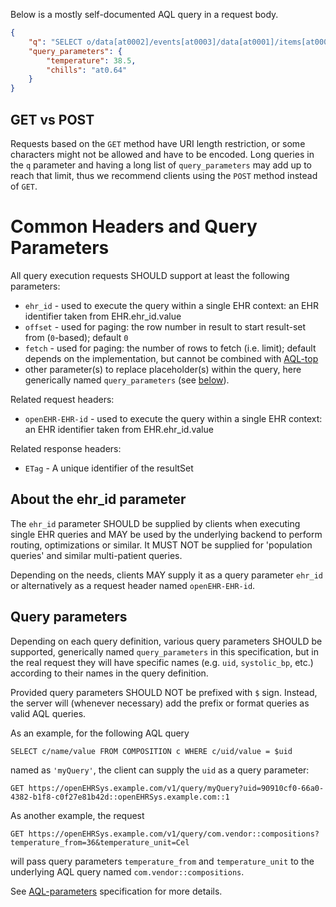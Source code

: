 [comment]: # (title: Request details)

Below is a mostly self-documented AQL query in a request body.

```json
{
    "q": "SELECT o/data[at0002]/events[at0003]/data[at0001]/items[at0004]/value/magnitude AS temperature, o/data[at0002]/events[at0003]/data[at0001]/items[at0004]/value/units AS unit FROM EHR[ehr_id/value='554f896d-faca-4513-bddf-664541146308d'] CONTAINS Observation o[openEHR-EHR-OBSERVATION.body_temperature-zn.v1] WHERE o/data[at0002]/events[at0003]/data[at0001]/items[at0004]/value/magnitude > $temperature AND o/data[at0002]/events[at0003]/data[at0001]/items[at0.63 and name/value='Symptoms']/value/defining_code/code_string=$chills ORDER BY temperature DESC FETCH 3",
    "query_parameters": {
        "temperature": 38.5,
        "chills": "at0.64"
    }
}
```

## GET vs POST

Requests based on the `GET` method have URI length restriction, or some characters might not be allowed and have to be encoded.
Long queries in the `q` parameter and having a long list of `query_parameters` may add up to reach that limit, thus we recommend clients using the `POST` method instead of `GET`.

# Common Headers and Query Parameters 

All query execution requests SHOULD support at least the following parameters:
- `ehr_id` - used to execute the query within a single EHR context: an EHR identifier taken from EHR.ehr_id.value
- `offset` - used for paging: the row number in result to start result-set from (`0`-based); default `0`
- `fetch` - used for paging: the number of rows to fetch (i.e. limit); default depends on the implementation, but cannot be combined with [AQL-top](https://specifications.openehr.org/releases/QUERY/latest/AQL.html#_top)
- other parameter(s) to replace placeholder(s) within the query, here generically named `query_parameters` (see [below](#tag/Request/Common-Headers-and-Query-Parameters/Query-parameters)).

Related request headers:
- `openEHR-EHR-id` - used to execute the query within a single EHR context: an EHR identifier taken from EHR.ehr_id.value

Related response headers:
- `ETag` - A unique identifier of the resultSet


## About the ehr_id parameter

The `ehr_id` parameter SHOULD be supplied by clients when executing single EHR queries and MAY be used by the underlying backend to perform routing, optimizations or similar. It MUST NOT be supplied for 'population queries' and similar multi-patient queries.

Depending on the needs, clients MAY supply it as a query parameter `ehr_id` or alternatively as a request header named `openEHR-EHR-id`.


## Query parameters

Depending on each query definition, various query parameters SHOULD be supported, generically named `query_parameters`
in this specification, but in the real request they will have specific names (e.g. `uid`, `systolic_bp`, etc.)
according to their names in the query definition.

Provided query parameters SHOULD NOT be prefixed with `$` sign. Instead, the server will (whenever necessary)
add the prefix or format queries as valid AQL queries.

As an example, for the following AQL query
```
SELECT c/name/value FROM COMPOSITION c WHERE c/uid/value = $uid
```
named as `'myQuery'`, the client can supply the `uid` as a query parameter:
```
GET https://openEHRSys.example.com/v1/query/myQuery?uid=90910cf0-66a0-4382-b1f8-c0f27e81b42d::openEHRSys.example.com::1
```

As another example, the request
```
GET https://openEHRSys.example.com/v1/query/com.vendor::compositions?temperature_from=36&temperature_unit=Cel
```
will pass query parameters `temperature_from` and `temperature_unit` to the underlying AQL query named `com.vendor::compositions`.

See [AQL-parameters](https://specifications.openehr.org/releases/QUERY/latest/AQL.html#_parameters) specification for more details.

